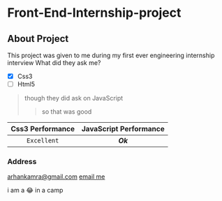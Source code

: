 <html>
  <head>
    <meta charset='utf-8' />
  </head>
</html>

Front-End-Internship-project
============================
About Project
-------------

This project was given to me during my first ever engineering internship interview
What did they ask me?
- [x] Css3
- [ ] Html5
>though they did ask on JavaScript
>>so that was good

| Css3 Performance     | JavaScript Performance     |
| :-------------: | :-------------: |
| `Excellent`       | ***Ok***       |

### Address
arhankamra@gmail.com
[email me](mailto:arhankamra@gmail.com "clicking this will get you to your default email app")

i am a :joy: in a camp
